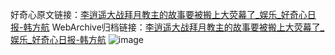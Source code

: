 好奇心原文链接：[李逍遥大战拜月教主的故事要被搬上大荧幕了_娱乐_好奇心日报-韩方航](https://www.qdaily.com/articles/8440.html)
WebArchive归档链接：[李逍遥大战拜月教主的故事要被搬上大荧幕了_娱乐_好奇心日报-韩方航](http://web.archive.org/web/20190623152835/https://www.qdaily.com/articles/8440.html)
![image](http://ww3.sinaimg.cn/large/007d5XDply1g3vd6fyrl2j30u02hl7wh)